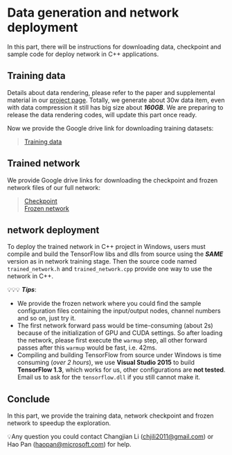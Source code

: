# Data generation and network deployment

In this part, there will be instructions for downloading data, checkpoint and sample code for deploy network in C++ applications.

## Training data

Details about data rendering, please refer to the paper and supplemental material in our [project page](http://haopan.github.io/sketchCNN.html). Totally, we generate about 30w data item, even with data compression it still has big size about ***160GB***.  We are preparing to release the data rendering codes, will update this part once ready. 

Now we provide the Google drive link for downloading training datasets:

>[Training data](https://drive.google.com/drive/folders/1eEt_5UFwx5M24QGZklWJmtCUp2md5KGh?usp=sharing)


## Trained network

We provide Google drive links for downloading the checkpoint and frozen network  files of our full network:
>[Checkpoint](https://drive.google.com/drive/folders/1X5are7bgvjAItb0JsnyyxJuzuRBU1W4f?usp=sharing) <br />
>[Frozen network](https://drive.google.com/drive/folders/15OLTP8_19dUUUXL9JN3zWkeaU3bku3kC?usp=sharing)

## network deployment

To deploy the trained network in C++ project in Windows, users must compile and build the TensorFlow libs and dlls from source using the ***SAME*** version as in network training stage. Then the source code named `trained_network.h` and `trained_network.cpp` provide one way to use the network in C++.

💡💡💡 ***Tips***:
* We provide the frozen network where you could find the sample configuration files containing the input/output nodes, channel numbers and so on, just try it.
* The first network forward pass would be time-consuming (about 2s) because of the initialization of GPU and CUDA settings. So after loading the network, please first execute the `warmup` step, all other forward passes after this `warmup` would be fast, i.e. 42ms.
* Compiling and building TensorFlow from source under Windows is time consuming (*over 2 hours*), we use **Visual Studio 2015** to build **TensorFlow 1.3**, which works for us, other configurations are **not tested**. Email us to ask for the `tensorflow.dll` if you still cannot make it.


## Conclude

In this part, we provide the training data, network checkpoint and frozen network to speedup the exploration.

💡Any question you could contact Changjian Li (chjili2011@gmail.com) or Hao Pan (haopan@microsoft.com) for help.



